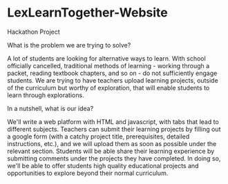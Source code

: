 # LexLearnTogether-Website

Hackathon Project

What is the problem we are trying to solve?

A lot of students are looking for alternative ways to learn. With school officially cancelled, traditional methods of learning - working 
through a packet, reading textbook chapters, and so on - do not sufficiently engage students. We are trying to have teachers upload 
learning projects, outside of the curriculum but worthy of exploration, that will enable students to learn through explorations. 


In a nutshell, what is our idea?

We'll write a web platform with HTML and javascript, with tabs that lead to different subjects. Teachers can submit their learning 
projects by filling out a google form (with a catchy project title, prerequisites, detailed instructions, etc.), and we will upload them 
as soon as possible under the relevant section. Students will be able share their learning experience by submitting comments under the 
projects they have completed. In doing so, we'll be able to offer students high quality educational projects and opportunities to explore 
beyond their normal curriculum.  
